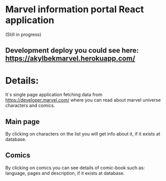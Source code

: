 # Marvel information portal React application
(Still in progress)

## Development deploy you could see here: https://akylbekmarvel.herokuapp.com/

# Details:
It`s single page application fetching data from https://developer.marvel.com/ where you can read about marvel universe characters and comics.

## Main page
By clicking on characters on the list you will get info about it, if it exists at database.

## Comics
By clicking on comics you can see details of comic-book such as: language, pages and description, if it exists at database.
